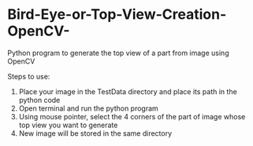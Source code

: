 # Bird-Eye-or-Top-View-Creation-OpenCV-
Python program to generate the top view of a part from image using OpenCV

Steps to use:
1. Place your image in the TestData directory and place its path in the python code
2. Open terminal and run the python program
3. Using mouse pointer, select the 4 corners of the part of image whose top view you want to generate
4. New image will be stored in the same directory
